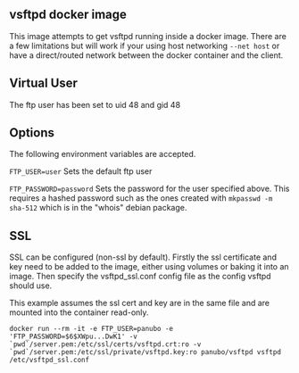 ## vsftpd docker image

This image attempts to get vsftpd running inside a docker image. There are a
few limitations but will work if your using host networking `--net host` or
have a direct/routed network between the docker container and the client.

## Virtual User

The ftp user has been set to uid 48 and gid 48

## Options

The following environment variables are accepted.

`FTP_USER=user` Sets the default ftp user

`FTP_PASSWORD=password` Sets the password for the user specified above. This
requires a hashed password such as the ones created with `mkpasswd -m sha-512`
which is in the "whois" debian package.

## SSL

SSL can be configured (non-ssl by default). Firstly the ssl certificate and key
need to be added to the image, either using volumes or baking it into an image.
Then specify the vsftpd_ssl.conf config file as the config vsftpd should use.

This example assumes the ssl cert and key are in the same file and are mounted
into the container read-only.

```
docker run --rm -it -e FTP_USER=panubo -e 'FTP_PASSWORD=$6$XWpu...DwK1' -v `pwd`/server.pem:/etc/ssl/certs/vsftpd.crt:ro -v `pwd`/server.pem:/etc/ssl/private/vsftpd.key:ro panubo/vsftpd vsftpd /etc/vsftpd_ssl.conf
```

